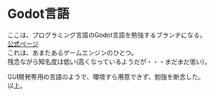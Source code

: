 # Godot言語
ここは、プログラミング言語のGodot言語を勉強するブランチになる。  
[公式ページ](https://godotengine.org)  
これは、あまたあるゲームエンジンのひとつ。  
残念ながら知名度は低い(高くなっているようだが・・・まだまだ低い)。  


GUI開発専用の言語のようで、環境すら用意できず、勉強を断念した。  
以上。
<!-- vim: set ts=4 sts=4 sw=4 tw=0 ff=unix fenc=utf-8 ft=markdown expandtab: -->
